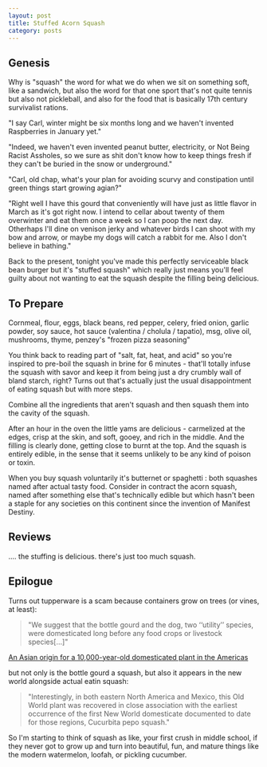 ```yaml
---
layout: post
title: Stuffed Acorn Squash 
category: posts
---
```


## Genesis

Why is "squash" the word for what we do when we sit on something soft, like a sandwich, but also the word for that one sport that's not quite tennis but also not pickleball, and also for the food that is basically 17th century survivalist rations.

"I say Carl, winter might be six months long and we haven't invented Raspberries in January yet." 

"Indeed, we haven't even invented peanut butter, electricity, or Not Being Racist Assholes, so we sure as shit don't know how to keep things fresh if they can't be buried in the snow or underground."

"Carl, old chap, what's your plan for avoiding scurvy and constipation until green things start growing agian?"

"Right well I have this gourd that conveniently will have just as little flavor in March as it's got right now. I intend to cellar about twenty of them overwinter and eat them once a week so I can poop the next day. Otherhaps I'll dine on venison jerky and whatever birds I can shoot with my bow and arrow,  or maybe my dogs will catch a rabbit for me. Also I don't believe in bathing."

Back to the present, tonight you've made this perfectly serviceable black bean burger but it's "stuffed squash" which really just means you'll feel guilty about not wanting to eat the squash despite the filling being delicious. 

## To Prepare

Cornmeal, flour, eggs, black beans, red pepper, celery, fried onion, garlic powder, soy sauce, hot sauce (valentina / cholula / tapatio), msg, olive oil, mushrooms, thyme, penzey's "frozen pizza seasoning"  

You think back to reading part of "salt, fat, heat, and acid" so you're inspired to pre-boil the squash in brine for 6 minutes - that'll totally infuse the squash with savor and keep it from being just a dry crumbly wall of bland starch, right?   Turns out that's actually just the usual disappointment of eating squash but with more steps.

Combine all the ingredients that aren't squash and then squash them into the cavity of the squash.

After an hour in the oven the little yams are delicious - carmelized at the edges, crisp at the skin, and soft, gooey, and rich in the middle.   And the filling is clearly done, getting close to burnt at the top.   And the squash is entirely edible, in the sense that it seems unlikely to be any kind of poison or toxin.


When you buy squash voluntarily it's butternet or spaghetti : both squashes named after actual tasty food.
Consider in contract the acorn squash, named after something else that's technically edible but which hasn't been a staple for any societies on this continent since the invention of Manifest Destiny.


## Reviews
....    the stuffing is delicious.  there's just too much squash. 

## Epilogue

Turns out tupperware is a scam because containers grow on trees (or vines, at least):

> "We suggest that the bottle gourd and the dog, two ‘‘utility’’ species, were domesticated long before any food crops or livestock species[...]"


[An Asian origin for a 10,000-year-old domesticated
plant in the Americas](https://www.pnas.org/content/pnas/102/51/18315.full.pdf)

but not only is the bottle gourd a squash, but also it appears in the new world alongside actual eatin squash: 

> "Interestingly, in both eastern North America and
Mexico, this Old World plant was recovered in close association
with the earliest occurrence of the first New World domesticate
documented to date for those regions, Cucurbita pepo squash." 


So I'm starting to think of squash as like,  your first crush in middle school, if they never got to grow up and turn into beautiful, fun, and mature things like the modern watermelon, loofah, or pickling cucumber. 
